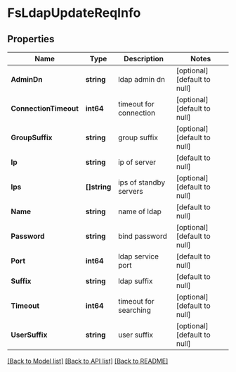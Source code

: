 # FsLdapUpdateReqInfo

## Properties
Name | Type | Description | Notes
------------ | ------------- | ------------- | -------------
**AdminDn** | **string** | ldap admin dn | [optional] [default to null]
**ConnectionTimeout** | **int64** | timeout for connection | [optional] [default to null]
**GroupSuffix** | **string** | group suffix | [optional] [default to null]
**Ip** | **string** | ip of server | [default to null]
**Ips** | **[]string** | ips of standby servers | [optional] [default to null]
**Name** | **string** | name of ldap | [default to null]
**Password** | **string** | bind password | [optional] [default to null]
**Port** | **int64** | ldap service port | [default to null]
**Suffix** | **string** | ldap suffix | [default to null]
**Timeout** | **int64** | timeout for searching | [optional] [default to null]
**UserSuffix** | **string** | user suffix | [optional] [default to null]

[[Back to Model list]](../README.md#documentation-for-models) [[Back to API list]](../README.md#documentation-for-api-endpoints) [[Back to README]](../README.md)



